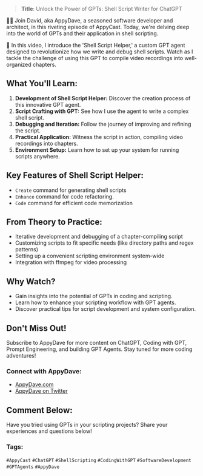 > **Title**: Unlock the Power of GPTs: Shell Script Writer for ChatGPT

👨‍💻 Join David, aka AppyDave, a seasoned software developer and architect, in this riveting episode of AppyCast. Today, we're delving deep into the world of GPTs and their application in shell scripting.

🚀 In this video, I introduce the 'Shell Script Helper,' a custom GPT agent designed to revolutionize how we write and debug shell scripts. Watch as I tackle the challenge of using this GPT to compile video recordings into well-organized chapters.

## What You'll Learn:
1. **Development of Shell Script Helper:** Discover the creation process of this innovative GPT agent.
2. **Script Crafting with GPT:** See how I use the agent to write a complex shell script.
3. **Debugging and Iteration:** Follow the journey of improving and refining the script.
4. **Practical Application:** Witness the script in action, compiling video recordings into chapters.
5. **Environment Setup:** Learn how to set up your system for running scripts anywhere.

## Key Features of Shell Script Helper:
- `Create` command for generating shell scripts
- `Enhance` command for code refactoring.
- `Code` command for efficient code memorization

## From Theory to Practice:
- Iterative development and debugging of a chapter-compiling script
- Customizing scripts to fit specific needs (like directory paths and regex patterns)
- Setting up a convenient scripting environment system-wide
- Integration with ffmpeg for video processing

## Why Watch?
- Gain insights into the potential of GPTs in coding and scripting.
- Learn how to enhance your scripting workflow with GPT agents.
- Discover practical tips for script development and system configuration.

## Don't Miss Out!
Subscribe to AppyDave for more content on ChatGPT, Coding with GPT, Prompt Engineering, and building GPT Agents. Stay tuned for more coding adventures!

### Connect with AppyDave:
- [AppyDave.com](https://appydave.com/)
- [AppyDave on Twitter](https://twitter.com/appydave)

## Comment Below:
Have you tried using GPTs in your scripting projects? Share your experiences and questions below!

### Tags:
`#AppyCast` `#ChatGPT` `#ShellScripting` `#CodingWithGPT` `#SoftwareDevelopment` `#GPTAgents` `#AppyDave`

